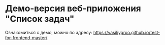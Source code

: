 # Демо-версия веб-приложения "Список задач"

Ознакомиться с демо, можно по адресу: https://vasiliygroo.github.io/test-for-frontend-master/
